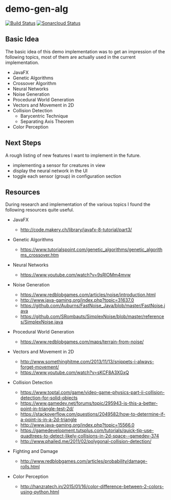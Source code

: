 # demo-gen-alg

[![Build Status](https://travis-ci.org/swoeste/demo-gen-alg.svg?branch=master)](https://travis-ci.org/swoeste/demo-gen-alg)
[![Sonarcloud Status](https://sonarcloud.io/api/project_badges/measure?project=de.swoeste.demo:demo-gen-alg&metric=alert_status)](https://sonarcloud.io/dashboard?id=de.swoeste.demo:demo-gen-alg)

## Basic Idea
The basic idea of this demo implementation was to get an impression of the following topics, most of them are actually used in the current implementation.

* JavaFX
* Genetic Algorithms
* Crossover Algorithm
* Neural Networks
* Noise Generation
* Procedural World Generation
* Vectors and Movement in 2D
* Collision Detection
  * Barycentric Technique
  * Separating Axis Theorem
* Color Perception

## Next Steps
A rough listing of new features I want to implement in the future.
* implementing a sensor for creatures in view
* display the neural network in the UI
* toggle each sensor (group) in configuration section

## Resources
During research and implementation of the various topics I found the following resources quite useful.

* JavaFX
  * http://code.makery.ch/library/javafx-8-tutorial/part3/

* Genetic Algorithms
  * https://www.tutorialspoint.com/genetic_algorithms/genetic_algorithms_crossover.htm

* Neural Networks
  * https://www.youtube.com/watch?v=9sRIOMm4mvw

* Noise Generation
  * https://www.redblobgames.com/articles/noise/introduction.html
  * http://www.java-gaming.org/index.php?topic=31637.0
  * https://github.com/Auburns/FastNoise_Java/blob/master/FastNoise.java
  * https://github.com/SRombauts/SimplexNoise/blob/master/references/SimplexNoise.java

* Procedural World Generation
  * https://www.redblobgames.com/maps/terrain-from-noise/

* Vectors and Movement in 2D
  * http://www.somethinghitme.com/2013/11/13/snippets-i-always-forget-movement/
  * https://www.youtube.com/watch?v=sKCF8A3XGxQ

* Collision Detection
  * https://www.toptal.com/game/video-game-physics-part-ii-collision-detection-for-solid-objects
  * https://www.gamedev.net/forums/topic/295943-is-this-a-better-point-in-triangle-test-2d/
  * https://stackoverflow.com/questions/2049582/how-to-determine-if-a-point-is-in-a-2d-triangle
  * http://www.java-gaming.org/index.php?topic=15566.0
  * https://gamedevelopment.tutsplus.com/tutorials/quick-tip-use-quadtrees-to-detect-likely-collisions-in-2d-space--gamedev-374
  * http://www.phailed.me/2011/02/polygonal-collision-detection/

* Fighting and Damage
  * http://www.redblobgames.com/articles/probability/damage-rolls.html

* Color Perception
  * http://hanzratech.in/2015/01/16/color-difference-between-2-colors-using-python.html
